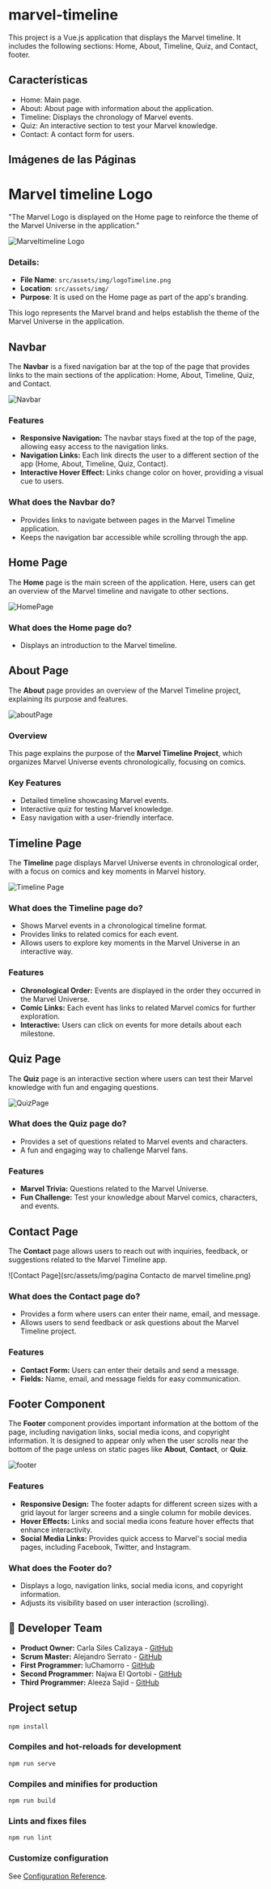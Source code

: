 # marvel-timeline

This project is a Vue.js application that displays the Marvel timeline. It includes the following sections: Home, About, Timeline, Quiz, and Contact, footer.

## Características

- Home: Main page.
- About: About page with information about the application.
- Timeline: Displays the chronology of Marvel events.
- Quiz: An interactive section to test your Marvel knowledge.
- Contact: A contact form for users.

## Imágenes de las Páginas

# Marvel timeline Logo 

"The Marvel Logo is displayed on the Home page to reinforce the theme of the Marvel Universe in the application."

![Marveltimeline Logo](src/assets/img/logoTimeline.png)

### Details:
- **File Name**: `src/assets/img/logoTimeline.png`
- **Location**: `src/assets/img/`
- **Purpose**: It is used on the Home page as part of the app's branding.

This logo represents the Marvel brand and helps establish the theme of the Marvel Universe in the application.

## Navbar
The **Navbar** is a fixed navigation bar at the top of the page that provides links to the main sections of the application: Home, About, Timeline, Quiz, and Contact.

![Navbar ](src/assets/img/NavbarTimeLine.png)  

### Features
- **Responsive Navigation:** The navbar stays fixed at the top of the page, allowing easy access to the navigation links.
- **Navigation Links:** Each link directs the user to a different section of the app (Home, About, Timeline, Quiz, Contact).
- **Interactive Hover Effect:** Links change color on hover, providing a visual cue to users.

### What does the Navbar do?
- Provides links to navigate between pages in the Marvel Timeline application.
- Keeps the navigation bar accessible while scrolling through the app.
## Home Page

The **Home** page is the main screen of the application. Here, users can get an overview of the Marvel timeline and navigate to other sections.

![HomePage ](src/assets/img/homeTimeLine.png)  

### What does the Home page do?
- Displays an introduction to the Marvel timeline.  

## About Page

The **About** page provides an overview of the Marvel Timeline project, explaining its purpose and features.

![aboutPage](src/assets/img/aboutTimeLine.png)  

### Overview  
This page explains the purpose of the **Marvel Timeline Project**, which organizes Marvel Universe events chronologically, focusing on comics.

### Key Features  
- Detailed timeline showcasing Marvel events.  
- Interactive quiz for testing Marvel knowledge.  
- Easy navigation with a user-friendly interface.  

## Timeline Page

The **Timeline** page displays Marvel Universe events in chronological order, with a focus on comics and key moments in Marvel history.

![Timeline Page](src/assets/img/TimeLine.png)

### What does the Timeline page do?  
- Shows Marvel events in a chronological timeline format.  
- Provides links to related comics for each event.  
- Allows users to explore key moments in the Marvel Universe in an interactive way.

### Features  

- **Chronological Order:** Events are displayed in the order they occurred in the Marvel Universe.  
- **Comic Links:** Each event has links to related Marvel comics for further exploration.  
- **Interactive:** Users can click on events for more details about each milestone.


## Quiz Page

The **Quiz** page is an interactive section where users can test their Marvel knowledge with fun and engaging questions.

![QuizPage](src/assets/img/QuizTimeLine.png)  

### What does the Quiz page do?  
- Provides a set of questions related to Marvel events and characters.  
- A fun and engaging way to challenge Marvel fans.

### Features  
- **Marvel Trivia:** Questions related to the Marvel Universe.  
- **Fun Challenge:** Test your knowledge about Marvel comics, characters, and events.

## Contact Page

The **Contact** page allows users to reach out with inquiries, feedback, or suggestions related to the Marvel Timeline app.

![Contact Page](src/assets/img/pagina Contacto de marvel timeline.png)  

### What does the Contact page do?  
- Provides a form where users can enter their name, email, and message.  
- Allows users to send feedback or ask questions about the Marvel Timeline project.  

### Features  
- **Contact Form:** Users can enter their details and send a message.  
- **Fields:** Name, email, and message fields for easy communication.  

## Footer Component

The **Footer** component provides important information at the bottom of the page, including navigation links, social media icons, and copyright information. It is designed to appear only when the user scrolls near the bottom of the page unless on static pages like **About**, **Contact**, or **Quiz**.

![footer ](src/assets/img/footerTimeLine.png)  

### Features
- **Responsive Design:** The footer adapts for different screen sizes with a grid layout for larger screens and a single column for mobile devices.
- **Hover Effects:** Links and social media icons feature hover effects that enhance interactivity.
- **Social Media Links:** Provides quick access to Marvel's social media pages, including Facebook, Twitter, and Instagram.

### What does the Footer do?
- Displays a logo, navigation links, social media icons, and copyright information.
- Adjusts its visibility based on user interaction (scrolling).


## 👥 Developer Team

- **Product Owner:** Carla Siles Calizaya - [GitHub](https://github.com/carlasiles1)
- **Scrum Master:** Alejandro Serrato - [GitHub](https://github.com/Varushet)
- **First Programmer:** luChamorro - [GitHub](https://github.com/luchamorro)
- **Second Programmer:** Najwa El Qortobi - [GitHub](https://github.com/Najwaelqortobi)
- **Third Programmer:** Aleeza Sajid - [GitHub](https://github.com/Aleeza951)

## Project setup
```
npm install
```

### Compiles and hot-reloads for development
```
npm run serve
```

### Compiles and minifies for production
```
npm run build
```

### Lints and fixes files
```
npm run lint
```

### Customize configuration
See [Configuration Reference](https://cli.vuejs.org/config/).
